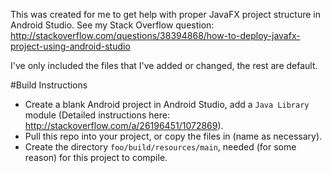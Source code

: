 This was created for me to get help with proper JavaFX project structure in Android Studio.
See my Stack Overflow question: http://stackoverflow.com/questions/38394868/how-to-deploy-javafx-project-using-android-studio

I've only included the files that I've added or changed, the rest are default.

#Build Instructions
- Create a blank Android project in Android Studio, add a `Java Library` module
 (Detailed instructions here: http://stackoverflow.com/a/26196451/1072869).
- Pull this repo into your project, or copy the files in (name as necessary).
- Create the directory `foo/build/resources/main`, needed (for some reason) for this project to compile.